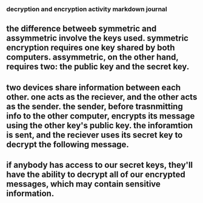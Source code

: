 ### decryption and encryption activity markdown journal 

## the difference betweeb symmetric and assymmetric involve the keys used. symmetric encryption requires one key shared by both computers. assymmetric, on the other hand, requires two: the public key and the secret key. 

## two devices share information between each other. one acts as the reciever, and the other acts as the sender. the sender, before trasnmitting info to the other computer, encrypts its message using the other key's public key. the inforamtion is sent, and the reciever uses its secret key to decrypt the following message. 

## if anybody has access to our secret keys, they'll have the ability to decrypt all of our encrypted messages, which may contain sensitive information. 
